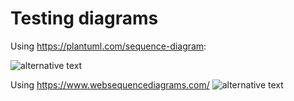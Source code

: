 # Testing diagrams

Using https://plantuml.com/sequence-diagram:

![alternative text](http://www.plantuml.com/plantuml/proxy?cache=no&src=https://raw.github.com/tokjun/diagramtest/main/diagram_example.txt)


Using https://www.websequencediagrams.com/
![alternative text](https://www.websequencediagrams.com/cgi-bin/cdraw?lz=dGl0bGUgVW4AAwVkCgpBbGljZS0-Qm9iOiBBdXRoZW50aWNhdGlvbiBSZXF1ZXN0Cm5vdGUgcmlnaHQgb2YgACUFQm9iIHRoaW5rcyBhYm91dCBpdApCb2ItPgBKBQA3E3Nwb25zZQoKQS0-QjogdGV4dAoKQS0AAQwAAQxBLT4rAB8IQi0tPi1BAC0H&s=default)
